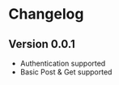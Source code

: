 Changelog
=========

Version 0.0.1
--------------
- Authentication supported
- Basic Post & Get supported